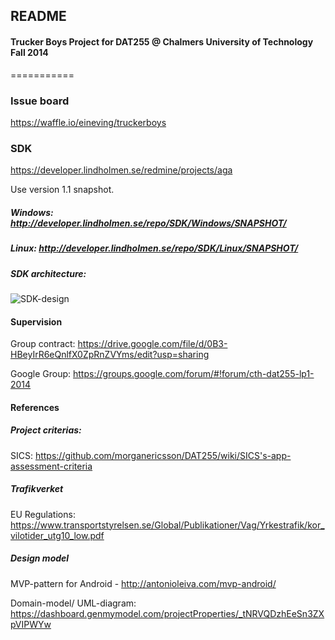 ## README ##

#### Trucker Boys Project for DAT255 @ Chalmers University of Technology Fall 2014
===========

### Issue board
https://waffle.io/eineving/truckerboys

### SDK
https://developer.lindholmen.se/redmine/projects/aga

Use version 1.1 snapshot.

##### Windows: http://developer.lindholmen.se/repo/SDK/Windows/SNAPSHOT/

##### Linux: http://developer.lindholmen.se/repo/SDK/Linux/SNAPSHOT/

##### SDK architecture:
![SDK-design](https://raw.githubusercontent.com/eineving/truckerboys/master/documentation/images/SDK_design.png?token=6124637__eyJzY29wZSI6IlJhd0Jsb2I6ZWluZXZpbmcvdHJ1Y2tlcmJveXMvbWFzdGVyL2RvY3VtZW50YXRpb24vaW1hZ2VzL1NES19kZXNpZ24ucG5nIiwiZXhwaXJlcyI6MTQxMTQ2Mjc5NH0%3D--e0a082d4c2db8989807c6fdfc30e52fe8f7fe8d2)

#### Supervision

Group contract: https://drive.google.com/file/d/0B3-HBeyIrR6eQnlfX0ZpRnZVYms/edit?usp=sharing

Google Group: https://groups.google.com/forum/#!forum/cth-dat255-lp1-2014

#### References

##### Project criterias:
SICS: https://github.com/morganericsson/DAT255/wiki/SICS's-app-assessment-criteria

##### Trafikverket
EU Regulations: https://www.transportstyrelsen.se/Global/Publikationer/Vag/Yrkestrafik/kor_vilotider_utg10_low.pdf

##### Design model
MVP-pattern for Android - http://antonioleiva.com/mvp-android/

Domain-model/ UML-diagram: https://dashboard.genmymodel.com/projectProperties/_tNRVQDzhEeSn3ZXpVIPWYw
